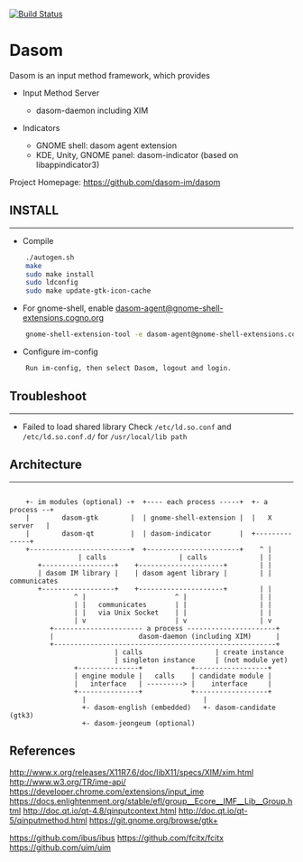 [![Build Status](https://travis-ci.org/dasom-im/dasom.svg?branch=master)](https://travis-ci.org/dasom-im/dasom)

# Dasom
Dasom is an input method framework, which provides

  * Input Method Server
    * dasom-daemon including XIM

  * Indicators
    * GNOME shell: dasom agent extension
    * KDE, Unity, GNOME panel: dasom-indicator (based on libappindicator3)

Project Homepage: https://github.com/dasom-im/dasom


## INSTALL
-------

  * Compile
```bash
    ./autogen.sh
    make
    sudo make install
    sudo ldconfig
    sudo make update-gtk-icon-cache
```
  * For gnome-shell, enable dasom-agent@gnome-shell-extensions.cogno.org
```bash
    gnome-shell-extension-tool -e dasom-agent@gnome-shell-extensions.cogno.org
```
  * Configure im-config
```bash
    Run im-config, then select Dasom, logout and login.
```

## Troubleshoot
------------

* Failed to load shared library
  Check `/etc/ld.so.conf` and `/etc/ld.so.conf.d/` for `/usr/local/lib path`


## Architecture
------------
```

    +- im modules (optional) -+  +---- each process -----+  +- a process --+
    |        dasom-gtk        |  | gnome-shell-extension |  |   X server   |
    |        dasom-qt         |  | dasom-indicator       |  +--------------+
    +-------------------------+  +-----------------------+    ^ |
                 | calls                  | calls             | |
       +------------------+    +---------------------+        | |
       | dasom IM library |    | dasom agent library |        | | communicates
       +------------------+    +---------------------+        | |
                ^ |                      ^ |                  | |
                | |   communicates       | |                  | |
                | |   via Unix Socket    | |                  | |
                | v                      | v                  | v
          +---------------------- a process ----------------------+
          |                     dasom-daemon (including XIM)      |
          +-------------------------------------------------------+
                          | calls                  | create instance
                          | singleton instance     | (not module yet)
                +---------------+            +------------------+
                | engine module |   calls    | candidate module |
                |   interface   | ---------> |    interface     |
                +---------------+            +------------------+
                  |                             |
                  +- dasom-english (embedded)   +- dasom-candidate (gtk3)
                  +- dasom-jeongeum (optional)

```
References
----------
  http://www.x.org/releases/X11R7.6/doc/libX11/specs/XIM/xim.html
  http://www.w3.org/TR/ime-api/
  https://developer.chrome.com/extensions/input_ime
  https://docs.enlightenment.org/stable/efl/group__Ecore__IMF__Lib__Group.html
  http://doc.qt.io/qt-4.8/qinputcontext.html
  http://doc.qt.io/qt-5/qinputmethod.html
  https://git.gnome.org/browse/gtk+

  https://github.com/ibus/ibus
  https://github.com/fcitx/fcitx
  https://github.com/uim/uim
